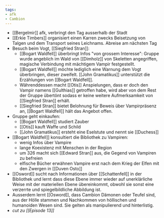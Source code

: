 ```yaml
---
tags:
- afk
- Cambion
---
```


- [[Bergelmir]] afk, verbringt den Tag ausserhalb der Stadt
- [[Erkie Timbers]] organisiert einen Karren zwecks Beisetzung von Talgen und dem Transport seines Leichnams. Abreise am nächsten Tag
- Besuch beim Vogt, [[Siegfried Stran]]:
	- [[Bogart Waldfell]] überbringt Infos "von grossem Interesse": Gruppe wurde angeblich im Wald von [[Dimholz]] von Skeletten angegriffen, magische Verbindung mit mächtigem Vampir festgestellt.
	- [[Bogart Waldfell]] möchte lediglich eine Warnung dem Vogt überbringen, dieser zweifelt. [[John Gramatikus]] unterstützt die Erzählungen von [[Bogart Waldfell]].
	- Währenddessen macht [[Otis]] Anspielungen, dass er doch den Vampir namens [[Gulthias]] getroffen habe, wird aber von dem Rest der Gruppe übertönt sodass er keine weitere Aufmerksamkeit von [[Siegfried Stran]] erhält.
	- [[Siegfried Stran]] bietet Belohnung für Beweis über Vampirpräsenz an, [[Bogart Waldfell]] hält das Angebot offen.
- Gruppe geht einkaufen:
	- [[Bogart Waldfell]] studiert Zauber
	- [[Otis]] kauft Waffe und Schild
	- [[John Gramatikus]] ersteht eine Eselstute und nennt sie [[Duchess]]
- [[Bogart Waldfell]] konsultiert die Bibliothek zu Vampiren:
	- wenig Infos über Vampire
	- lange Koexistenz mit Menschen in der Region
	- um 326 macht sich [[Edward Stran]] aus, die Gegend von Vampiren zu befreien
	- elfische Bücher erwähnen Vampire erst nach dem Krieg der Elfen mit den Zwergen in [[Duven Osto]]
- [[Osword]] sucht nach Informationen über [[Schattenfell]] in der Bibliothek und lernt dass diese Ebene immer wieder auf unerklärliche Weise mit der materiellen Ebene übereinkommt, obwohl sie sonst eine verzerrte und spiegelbildliche Abbildung ist.
- Ausserdem lernt [[Osword]], dass Cambion  Dämonen oder Teufel sind, aus der Hölle stammen und Nachkommen von höllischen und humanoiden Wesen sind. Sie gelten als manipulierend und hinterlistig.
- *cut zu [[Episode 13]]*